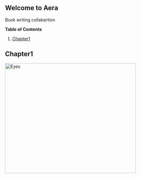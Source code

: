 ## Welcome to Aera

Book writing collabartion

**Table of Contents**

1. [Chapter1](#chapter1)

## Chapter1
<a href="https://github.com/MiaHub/Aera/blob/main/README.md">
  <img src="https://i.pinimg.com/originals/ee/b6/b8/eeb6b891f29aa8aac7e244af7e175b71.jpg" alt="Eyes" style="width:430px;height:360px;">
</a> 
